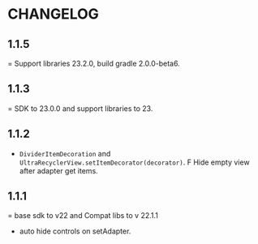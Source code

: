 CHANGELOG
============

## 1.1.5

= Support libraries 23.2.0, build gradle 2.0.0-beta6.

## 1.1.3

= SDK to 23.0.0 and support libraries to 23.

## 1.1.2

+ `DividerItemDecoration` and `UltraRecyclerView.setItemDecorator(decorator)`.
F Hide empty view after adapter get items.

## 1.1.1

= base sdk to v22 and Compat libs to v 22.1.1
- auto hide controls on setAdapter.